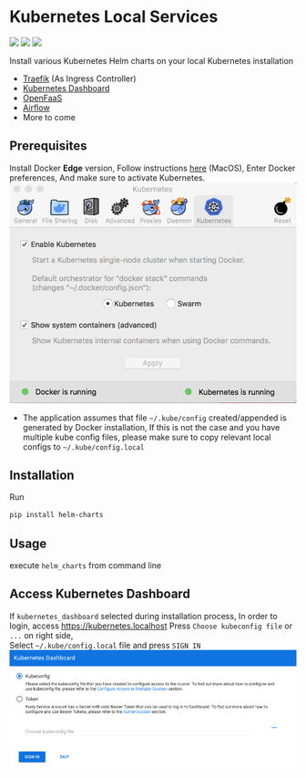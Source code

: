 Kubernetes Local Services
=========================
[![](https://img.shields.io/pypi/v/helm-charts.svg)](https://pypi.org/project/helm-charts/)
[![](https://img.shields.io/pypi/l/helm-charts.svg?colorB=blue)](https://pypi.org/project/helm-charts/)
[![](https://img.shields.io/pypi/pyversions/helm-charts.svg)](https://pypi.org/project/helm-charts/)

Install various Kubernetes Helm charts on your local Kubernetes installation 

- [Traefik](https://traefik.io/) (As Ingress Controller)
- [Kubernetes Dashboard](https://kubernetes.io/docs/tasks/access-application-cluster/web-ui-dashboard/)
- [OpenFaaS](https://www.openfaas.com/)
- [Airflow](https://airflow.apache.org/)
- More to come

Prerequisites
-------------

Install Docker **Edge** version,
Follow instructions [here](https://store.docker.com/editions/community/docker-ce-desktop-mac) (MacOS), 
Enter Docker preferences, And make sure to activate Kubernetes.
![](docs/docker_kubernetes.png)

* The application assumes that file `~/.kube/config` created/appended is generated by Docker installation,
  If this is not the case and you have multiple kube config files,
  please make sure to copy relevant local configs to `~/.kube/config.local`

Installation
------------

Run
```bash
pip install helm-charts
```

Usage
-----
execute `helm_charts` from command line

Access Kubernetes Dashboard
---------------------------

If `kubernetes_dashboard` selected during installation process,
In order to login, access https://kubernetes.localhost
Press `Choose kubeconfig file` or `...` on right side,  
Select `~/.kube/config.local` file and press `SIGN IN`
![](docs/kubernetes_dashboard.png)
